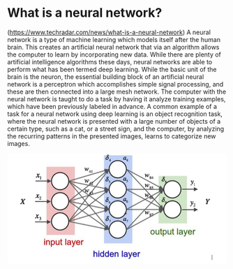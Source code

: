 # What is a neural network? 
(https://www.techradar.com/news/what-is-a-neural-network) 
A neural network is a type of machine learning which models itself after the human brain. This creates an artificial neural network that via an algorithm allows the computer to learn by incorporating new data.
While there are plenty of artificial intelligence algorithms these days, neural networks are able to perform what has been termed deep learning. While the basic unit of the brain is the neuron, the essential building block of an artificial neural network is a perceptron which accomplishes simple signal processing, and these are then connected into a large mesh network.
The computer with the neural network is taught to do a task by having it analyze training examples, which have been previously labeled in advance. A common example of a task for a neural network using deep learning is an object recognition task, where the neural network is presented with a large number of objects of a certain type, such as a cat, or a street sign, and the computer, by analyzing the recurring patterns in the presented images, learns to categorize new images.


![alt text](/Report_1/Project_related_Background_and_Research_Review/neural_network_diagram.PNG)
